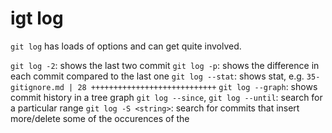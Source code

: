 # igt log

`git log` has loads of options and can get quite involved.

`git log -2`: shows the last two commit
`git log -p`: shows the difference in each commit compared to the last one
`git log --stat`: shows stat, e.g. `35-gitignore.md | 28 ++++++++++++++++++++++++++++`
`git log --graph`: shows commit history in a tree graph
`git log --since`, `git log --until`: search for a particular range
`git log -S <string>`: search for commits that insert more/delete some of the occurences of the <string>
